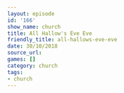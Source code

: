 ```yaml
---
layout: episode
id: '166'
show_name: church
title: All Hallow's Eve Eve
friendly_title: all-hallows-eve-eve
date: 30/10/2018
source_url: 
games: []
category: church
tags:
- church
---
```

